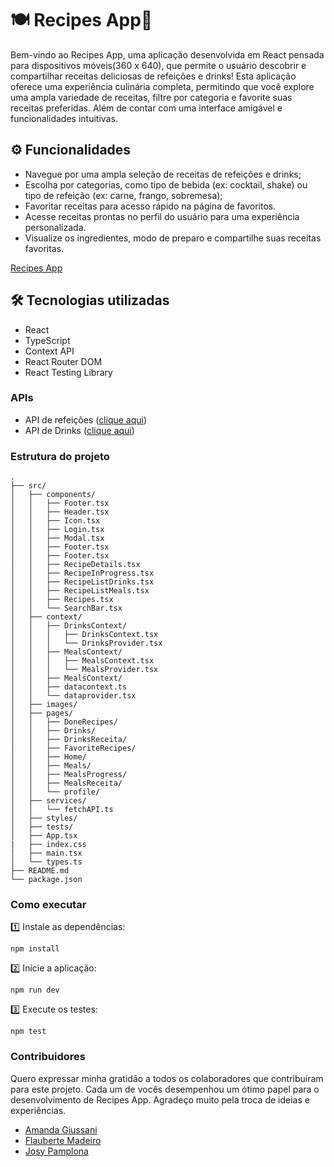 # 🍽️ Recipes App🍹

Bem-vindo ao Recipes App, uma aplicação desenvolvida em React pensada para dispositivos móveis(360 x 640), que permite o usuário descobrir e compartilhar receitas deliciosas de refeições e drinks! Esta aplicação oferece uma experiência culinária completa, permitindo que você explore uma ampla variedade de receitas, filtre por categoria e favorite suas receitas preferidas. Além de contar com uma interface amigável e funcionalidades intuitivas.


## ⚙️ Funcionalidades
* Navegue por uma ampla seleção de receitas de refeições e drinks;
* Escolha por categorias, como tipo de bebida (ex: cocktail, shake) ou tipo de refeição (ex: carne, frango, sobremesa);
* Favoritar receitas para acesso rápido na página de favoritos.
* Acesse receitas prontas no perfil do usuário para uma experiência personalizada.
* Visualize os ingredientes, modo de preparo e compartilhe suas receitas favoritas.

[Recipes App](https://github.com/ElisaBorba/recipes-app/assets/122118734/f7fdf3cb-0bce-47cb-b5db-9da00b444cd3)

## 🛠 Tecnologias utilizadas
* React
* TypeScript
* Context API
* React Router DOM
* React Testing Library

### APIs
* API de refeições ([clique aqui](https://www.themealdb.com/))
* API de Drinks ([clique aqui](https://www.thecocktaildb.com/))

### Estrutura do projeto
```
.
├── src/
│   ├── components/
│   │   ├── Footer.tsx
│   │   ├── Header.tsx
│   │   ├── Icon.tsx
│   │   ├── Login.tsx
│   │   ├── Modal.tsx
│   │   ├── Footer.tsx
│   │   ├── Footer.tsx
│   │   ├── RecipeDetails.tsx
│   │   ├── RecipeInProgress.tsx
│   │   ├── RecipeListDrinks.tsx
│   │   ├── RecipeListMeals.tsx
│   │   ├── Recipes.tsx
│   │   └── SearchBar.tsx
│   ├── context/
│   │   ├── DrinksContext/
│   │   │   ├── DrinksContext.tsx
│   │   │   └── DrinksProvider.tsx
│   │   ├── MealsContext/
│   │   │   ├── MealsContext.tsx
│   │   │   └── MealsProvider.tsx
│   │   ├── MealsContext/
│   │   ├── datacontext.ts
│   │   └── dataprovider.tsx
│   ├── images/
│   ├── pages/
│   │   ├── DoneRecipes/
│   │   ├── Drinks/
│   │   ├── DrinksReceita/
│   │   ├── FavoriteRecipes/
│   │   ├── Home/
│   │   ├── Meals/
│   │   ├── MealsProgress/
│   │   ├── MealsReceita/
│   │   └── profile/
│   ├── services/
│   │   └── fetchAPI.ts
│   ├── styles/
│   ├── tests/
│   ├── App.tsx
|   ├── index.css
│   ├── main.tsx
│   └── types.ts
├── README.md
└── package.json

```
### Como executar
1️⃣ Instale as dependências:
```
npm install
```
2️⃣ Inicie a aplicação:
```
npm run dev
```
3️⃣ Execute os testes:
```
npm test
```

### Contribuidores
Quero expressar minha gratidão a todos os colaboradores que contribuíram para este projeto. Cada um de vocês desempenhou um ótimo papel para o desenvolvimento de Recipes App. Agradeço muito pela troca de ideias e experiências.
* [Amanda Giussani](https://github.com/amandagiussani)
* [Flauberte Madeiro](https://github.com/flaubertemadeiro)
* [Josy Pamplona](https://github.com/josypamplona)

